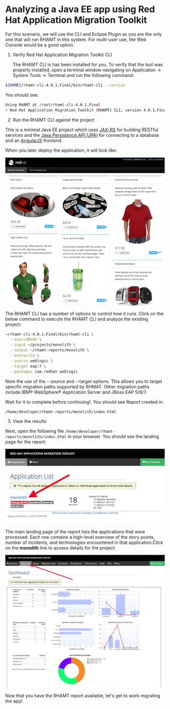 # Analyzing a Java EE app using Red Hat Application Migration Toolkit

For this scenario, we will use the CLI and Eclipse Plugin as you are the only one that will run RHAMT in this system. For multi-user use, the Web Console would be a good option.

1. Verify Red Hat Application Migration Toolkit CLI

   The RHAMT CLI is has been installed for you. To verify that the tool was properly installed, open a terminal window navigating on Application → System Tools → Terminal and run the following command:

```bash
${HOME}/rhamt-cli-4.0.1.Final/bin/rhamt-cli --version
```

You should see:

```bash
Using RHAMT at /root/rhamt-cli-4.0.1.Final
> Red Hat Application Migration Toolkit (RHAMT) CLI, version 4.0.1.Final.
```

2. Run the RHAMT CLI against the project

This is a minimal Java EE project which uses [JAX-RS](https://docs.oracle.com/javaee/7/tutorial/jaxrs.htm) for building RESTful services and the [Java Persistence API \(JPA\)](https://docs.oracle.com/javaee/7/tutorial/partpersist.htm) for connecting to a database and an [AngularJS](https://angularjs.org/) frontend.

When you later deploy the application, it will look like:

![CoolStore Monolith](../images/scenario1/image27.png)

The RHAMT CLI has a number of options to control how it runs. Click on the below command to execute the RHAMT CLI and analyze the existing project:

```bash
~/rhamt-cli-4.0.1.Final/bin/rhamt-cli \
  --sourceMode \
  --input ~/projects/monolith \
  --output ~/rhamt-reports/monolith \
  --overwrite \
  --source weblogic \
  --target eap:7 \
  --packages com.redhat weblogic
```

Note the use of the --source and --target options. This allows you to target specific migration paths supported by RHMAT. Other migration paths include IBM® WebSphere® Application Server and JBoss EAP 5/6/7.

Wait for it to complete before continuing!. You should see Report created in:

```bash
/home/developer/rhamt-reports/monolith/index.html
```

3. View the results

Next, open the following file `/home/developer/rhamt-reports/monolith/index.html` in your browser. You should see the landing page for the report:


![Landing Page](../images/scenario1/image19.png)

The main landing page of the report lists the applications that were processed. Each row contains a high-level overview of the story points, number of incidents, and technologies encountered in that application.Click on the **monolith** link to access details for the project:

![Project Overview](../images/scenario1/image52.png)

Now that you have the RHAMT report available, let's get to work migrating the app!  


